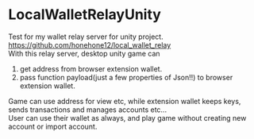 # LocalWalletRelayUnity
Test for my wallet relay server for unity project.  
https://github.com/honehone12/local_wallet_relay  
With this relay server, desktop unity game can

1. get address from browser extension wallet.
1. pass function payload(just a few properties of Json!!) to browser extension wallet.

Game can use address for view etc, while extension wallet keeps keys, sends transactions and manages accounts etc...  
User can use their wallet as always, and play game without creating new account or import account. 

